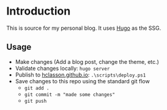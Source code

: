 # Introduction

This is source for my personal blog.  It uses [Hugo](https://gohugo.io) as the SSG.

## Usage

- Make changes (Add a blog post, change the theme, etc.)
- Validate changes locally: `hugo server`
- Publish to [hclasson.github.io](https://hclasson.github.io): `.\scripts\deploy.ps1`
- Save changes to this repo using the standard git flow
  - `git add .`
  - `git commit -m "made some changes"`
  - `git push`

